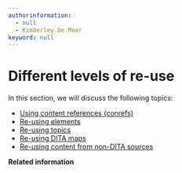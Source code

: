 ```yaml
---
authorinformation:
  - null
  - Kimberley.De.Moor
keyword: null
---
```


# Different levels of re-use

In this section, we will discuss the following topics:

* [Using content references \(conrefs\)](co_using_conrefs.md)
* [Re-using elements](co_re_using_elements.md)
* [Re-using topics](co_re_using_topics.md)
* [Re-using DITA maps](co_re_using_dita_maps.md)
* [Re-using content from non-DITA sources](co_re_using_content_from_non_dita_sources.md)

**Related information**

